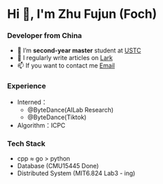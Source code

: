 # Hi 👋, I'm Zhu Fujun (Foch)

### Developer from China
* 🔭 I’m **second-year master** student at [USTC](https://ustc.edu.cn/)
* 📝 I regularly write articles on [Lark](https://weql74998q.feishu.cn/drive/folder/HRaIfywpllfmNFdnwHxcZactnOc?from=space_personal_filelist)
* 📫 If you want to contact me [Email](mailto:zhufujun@mail.ustc.edu.cn)

### Experience
* Interned：
  * @ByteDance(AILab Research)
  * @ByteDance(Tiktok)
* Algorithm：ICPC

### Tech Stack
* cpp ≈ go > python
* Database (CMU15445 Done)
* Distributed System (MIT6.824 Lab3 - ing)
